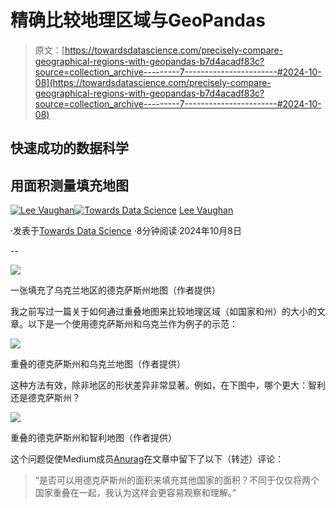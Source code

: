 # 精确比较地理区域与GeoPandas

> 原文：[https://towardsdatascience.com/precisely-compare-geographical-regions-with-geopandas-b7d4acadf83c?source=collection_archive---------7-----------------------#2024-10-08](https://towardsdatascience.com/precisely-compare-geographical-regions-with-geopandas-b7d4acadf83c?source=collection_archive---------7-----------------------#2024-10-08)

## 快速成功的数据科学

## 用面积测量填充地图

[](https://medium.com/@lee_vaughan?source=post_page---byline--b7d4acadf83c--------------------------------)[![Lee Vaughan](../Images/9f6b90bb76102f438ab0b9a4a62ffa3f.png)](https://medium.com/@lee_vaughan?source=post_page---byline--b7d4acadf83c--------------------------------)[](https://towardsdatascience.com/?source=post_page---byline--b7d4acadf83c--------------------------------)[![Towards Data Science](../Images/a6ff2676ffcc0c7aad8aaf1d79379785.png)](https://towardsdatascience.com/?source=post_page---byline--b7d4acadf83c--------------------------------) [Lee Vaughan](https://medium.com/@lee_vaughan?source=post_page---byline--b7d4acadf83c--------------------------------)

·发表于[Towards Data Science](https://towardsdatascience.com/?source=post_page---byline--b7d4acadf83c--------------------------------) ·8分钟阅读·2024年10月8日

--

![](../Images/8aab25a05ffe348b4fa8989959ca6806.png)

一张填充了乌克兰地区的德克萨斯州地图（作者提供）

我之前写过一篇关于如何通过重叠地图来比较地理区域（如国家和州）的大小的文章。以下是一个使用德克萨斯州和乌克兰作为例子的示范：

![](../Images/ddf223a2e12fc959ffcdc79a4359d217.png)

重叠的德克萨斯州和乌克兰地图（作者提供）

这种方法有效，除非地区的形状差异非常显著。例如，在下图中，哪个更大：智利还是德克萨斯州？

![](../Images/7df368de887d844360ec10c4cef3ae1b.png)

重叠的德克萨斯州和智利地图（作者提供）

这个问题促使Medium成员[Anurag](https://medium.com/@gusainanurag58)在文章中留下了以下（转述）评论：

> “是否可以用德克萨斯州的面积来填充其他国家的面积？不同于仅仅将两个国家重叠在一起，我认为这样会更容易观察和理解。”
